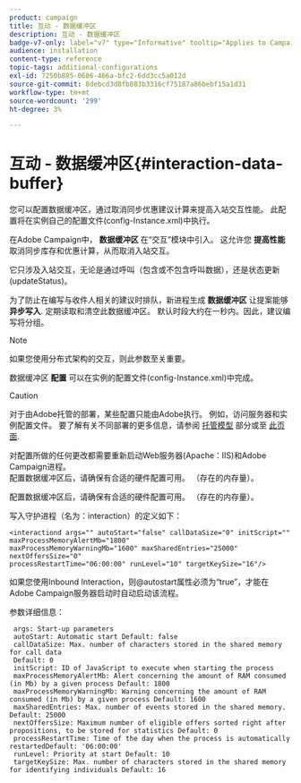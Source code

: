 ```yaml
---
product: campaign
title: 互动 - 数据缓冲区
description: 互动 - 数据缓冲区
badge-v7-only: label="v7" type="Informative" tooltip="Applies to Campaign Classic v7 only"
audience: installation
content-type: reference
topic-tags: additional-configurations
exl-id: 7250b885-0606-466a-bfc2-6dd3cc5a012d
source-git-commit: 8debcd3d8fb883b3316cf75187a86bebf15a1d31
workflow-type: tm+mt
source-wordcount: '299'
ht-degree: 3%

---
```


# 互动 - 数据缓冲区{#interaction-data-buffer}



您可以配置数据缓冲区，通过取消同步优惠建议计算来提高入站交互性能。 此配置将在实例自己的配置文件(config-Instance.xml)中执行。

在Adobe Campaign中， **数据缓冲区** 在“交互”模块中引入。 这允许您 **提高性能** 取消同步库存和优惠计算，从而取消入站交互。

它只涉及入站交互，无论是通过呼叫（包含或不包含呼叫数据），还是状态更新(updateStatus)。

为了防止在编写与收件人相关的建议时排队，新进程生成 **数据缓冲区** 让提案能够 **异步写入**. 定期读取和清空此数据缓冲区。 默认时段大约在一秒内。因此，建议编写将分组。

>[!NOTE]
>
>如果您使用分布式架构的交互，则此参数至关重要。

数据缓冲区 **配置** 可以在实例的配置文件(config-Instance.xml)中完成。

>[!CAUTION]
>
>对于由Adobe托管的部署，某些配置只能由Adobe执行。 例如，访问服务器和实例配置文件。 要了解有关不同部署的更多信息，请参阅 [托管模型](../../installation/using/hosting-models.md) 部分或至 [此页面](../../installation/using/capability-matrix.md).
>
>对配置所做的任何更改都需要重新启动Web服务器(Apache：IIS)和Adobe Campaign进程。\
>配置数据缓冲区后，请确保有合适的硬件配置可用。 （存在的内存量）。


配置数据缓冲区后，请确保有合适的硬件配置可用。 （存在的内存量）。

写入守护进程（名为：interaction）的定义如下：

```
<interactiond args="" autoStart="false" callDataSize="0" initScript="" maxProcessMemoryAlertMb="1800"
maxProcessMemoryWarningMb="1600" maxSharedEntries="25000" nextOffersSize="0"
processRestartTime="06:00:00" runLevel="10" targetKeySize="16"/>
```

如果您使用Inbound Interaction，则@autostart属性必须为“true”，才能在Adobe Campaign服务器启动时自动启动该流程。

参数详细信息：

```
 args: Start-up parameters 
 autoStart: Automatic start Default: false 
 callDataSize: Max. number of characters stored in the shared memory for call data
 Default: 0 
 initScript: ID of JavaScript to execute when starting the process 
 maxProcessMemoryAlertMb: Alert concerning the amount of RAM consumed (in Mb) by a given process Default: 1800 
 maxProcessMemoryWarningMb: Warning concerning the amount of RAM consumed (in Mb) by a given process Default: 1600 
 maxSharedEntries: Max. number of events stored in the shared memory. Default: 25000 
 nextOffersSize: Maximum number of eligible offers sorted right after propositions, to be stored for statistics Default: 0 
 processRestartTime: Time of the day when the process is automatically restartedDefault: '06:00:00' 
 runLevel: Priority at start Default: 10 
 targetKeySize: Max. number of characters stored in the shared memory for identifying individuals Default: 16 
```
